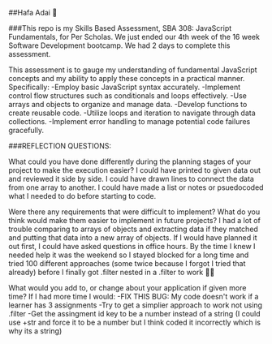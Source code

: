 ##Hafa Adai 🌸

###This repo is my Skills Based Assessment, SBA 308: JavaScript Fundamentals, for Per Scholas. We just ended our 4th week of the 16 week Software Development bootcamp. We had 2 days to complete this assessment.

This assessment is to gauge my understanding of fundamental JavaScript concepts and my ability to apply these concepts in a practical manner. Specifically:
-Employ basic JavaScript syntax accurately.
-Implement control flow structures such as conditionals and loops effectively.
-Use arrays and objects to organize and manage data.
-Develop functions to create reusable code.
-Utilize loops and iteration to navigate through data collections.
-Implement error handling to manage potential code failures gracefully.

 
###REFLECTION QUESTIONS:

What could you have done differently during the planning stages of your project to make the execution easier?
I could have printed to given data out and reviewed it side by side. I could have drawn lines to connect the data from one array to another. I could have made a list or notes or psuedocoded what I needed to do before starting to code.

Were there any requirements that were difficult to implement? What do you think would make them easier to implement in future projects?
I had a lot of trouble comparing to arrays of objects and extracting data if they matched and putting that data into a new array of objects. If I would have planned it out first, I could have asked questions in office hours. By the time I knew I needed help it was the weekend so I stayed blocked for a long time and tried 100 different approaches (some twice because I forgot I tried that already) before I finally got .filter nested in a .filter to work 😵‍💫

What would you add to, or change about your application if given more time?
If I had more time I would:
-FIX THIS BUG: My code doesn't work if a learner has 3 assignments
-Try to get a simplier approach to work not using .filter
-Get the assingment id key to be a number instead of a string (I could use +str and force it to be a number but I think coded it incorrectly which is why its a string)